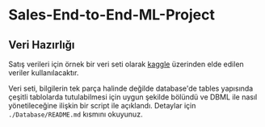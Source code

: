 # Sales-End-to-End-ML-Project

## Veri Hazırlığı
Satış verileri için örnek bir veri seti olarak [kaggle](https://www.kaggle.com/datasets/kyanyoga/sample-sales-data) üzerinden elde edilen veriler kullanılacaktır.

Veri seti, bilgilerin tek parça halinde değilde database'de tables yapısında çeşitli tablolarda tutulabilmesi için uygun şekilde bölündü ve DBML ile nasıl yönetileceğine ilişkin bir script ile açıklandı. Detaylar için `./Database/README.md` kısmını okuyunuz.